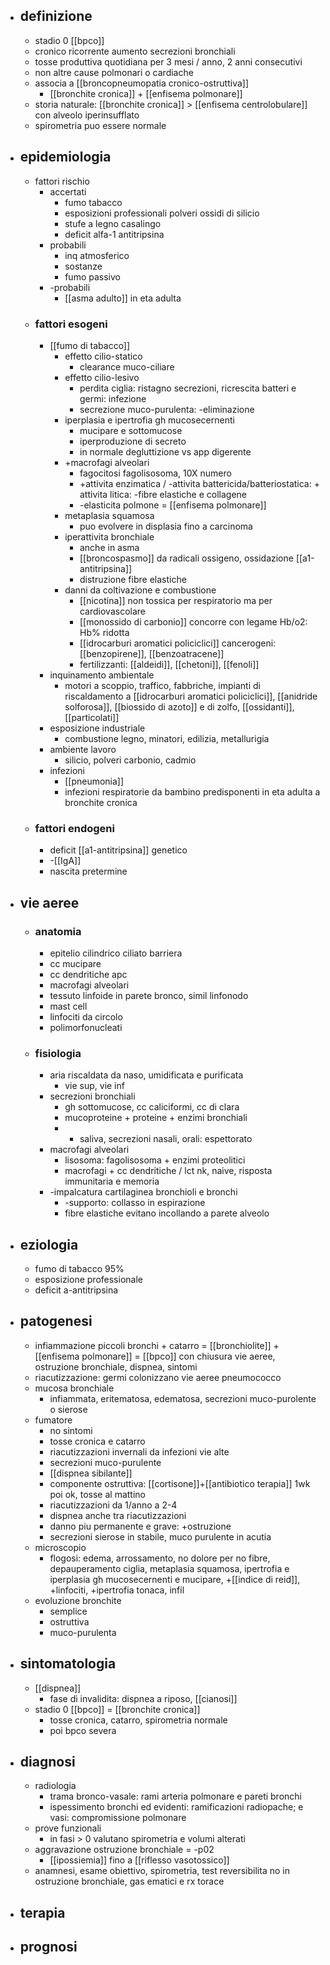 - ## definizione
	- stadio 0 [[bpco]]
	- cronico ricorrente aumento secrezioni bronchiali
	- tosse produttiva quotidiana per 3 mesi / anno, 2 anni consecutivi
	- non altre cause polmonari o cardiache
	- associa a [[broncopneumopatia cronico-ostruttiva]]
		- [[bronchite cronica]] + [[enfisema polmonare]]
	- storia naturale: [[bronchite cronica]] > [[enfisema centrolobulare]] con alveolo iperinsufflato
	- spirometria puo essere normale
- ## epidemiologia
	- fattori rischio
		- accertati
			- fumo tabacco
			- esposizioni professionali polveri ossidi di silicio
			- stufe a legno casalingo
			- deficit alfa-1 antitripsina
		- probabili
			- inq atmosferico
			- sostanze
			- fumo passivo
		- -probabili
			- [[asma adulto]] in eta adulta
	- ### fattori esogeni
		- [[fumo di tabacco]]
			- effetto cilio-statico
				- clearance muco-ciliare
			- effetto cilio-lesivo
				- perdita ciglia: ristagno secrezioni, ricrescita batteri e germi: infezione
				- secrezione muco-purulenta: -eliminazione
			- iperplasia e ipertrofia gh mucosecernenti
				- mucipare e sottomucose
				- iperproduzione di secreto
				- in normale degluttizione vs app digerente
			- +macrofagi alveolari
				- fagocitosi fagolisosoma, 10X numero
				- +attivita enzimatica / -attivita battericida/batteriostatica: + attivita litica: -fibre elastiche e collagene
				- -elasticita polmone = [[enfisema polmonare]]
			- metaplasia squamosa
				- puo evolvere in displasia fino a carcinoma
			- iperattivita bronchiale
				- anche in asma
				- [[broncospasmo]] da radicali ossigeno, ossidazione [[a1-antitripsina]]
				- distruzione fibre elastiche
			- danni da coltivazione e combustione
				- [[nicotina]] non tossica per respiratorio ma per cardiovascolare
				- [[monossido di carbonio]] concorre con legame Hb/o2: Hb% ridotta
				- [[idrocarburi aromatici policiclici]] cancerogeni: [[benzopirene]], [[benzoatracene]]
				- fertilizzanti: [[aldeidi]], [[chetoni]], [[fenoli]]
		- inquinamento ambientale
			- motori a scoppio, traffico, fabbriche, impianti di riscaldamento a [[idrocarburi aromatici policiclici]], [[anidride solforosa]], [[biossido di azoto]] e di zolfo, [[ossidanti]], [[particolati]]
		- esposizione industriale
			- combustione legno, minatori, edilizia, metallurigia
		- ambiente lavoro
			- silicio, polveri carbonio, cadmio
		- infezioni
			- [[pneumonia]]
			- infezioni respiratorie da bambino predisponenti in eta adulta a bronchite cronica
	- ### fattori endogeni
		- deficit [[a1-antitripsina]] genetico
		- -[[IgA]]
		- nascita pretermine
- ## vie aeree
	- ### anatomia
		- epitelio cilindrico ciliato barriera
		- cc mucipare
		- cc dendritiche apc
		- macrofagi alveolari
		- tessuto linfoide in parete bronco, simil linfonodo
		- mast cell
		- linfociti da circolo
		- polimorfonucleati
	- ### fisiologia
		- aria riscaldata da naso, umidificata e purificata
			- vie sup, vie inf
		- secrezioni bronchiali
			- gh sottomucose, cc caliciformi, cc di clara
			- mucoproteine + proteine + enzimi bronchiali
			- + saliva, secrezioni nasali, orali: espettorato
		- macrofagi alveolari
			- lisosoma: fagolisosoma + enzimi proteolitici
			- macrofagi + cc dendritiche / lct nk, naive, risposta immunitaria e memoria
		- -impalcatura cartilaginea bronchioli e bronchi
			- -supporto: collasso in espirazione
			- fibre elastiche evitano incollando a parete alveolo
- ## eziologia
	- fumo di tabacco 95%
	- esposizione professionale
	- deficit a-antitripsina
- ## patogenesi
	- infiammazione piccoli bronchi + catarro = [[bronchiolite]] +  [[enfisema polmonare]] = [[bpco]] con chiusura vie aeree, ostruzione bronchiale, dispnea, sintomi
	- riacutizzazione: germi colonizzano vie aeree pneumococco
	- mucosa bronchiale
		- infiammata, eritematosa, edematosa, secrezioni muco-purolente o sierose
	- fumatore
		- no sintomi
		- tosse cronica e catarro
		- riacutizzazioni invernali da infezioni vie alte
		- secrezioni muco-purulente
		- [[dispnea sibilante]]
		- componente ostruttiva: [[cortisone]]+[[antibiotico terapia]] 1wk poi ok, tosse al mattino
		- riacutizzazioni da 1/anno a 2-4
		- dispnea anche tra riacutizzazioni
		- danno piu permanente e grave: +ostruzione
		- secrezioni sierose in stabile, muco purulente in acutia
	- microscopio
		- flogosi: edema, arrossamento, no dolore per no fibre, depauperamento ciglia, metaplasia squamosa, ipertrofia e iperplasia gh mucosecernenti e mucipare, +[[indice di reid]], +linfociti, +ipertrofia tonaca, infil
	- evoluzione bronchite
		- semplice
		- ostruttiva
		- muco-purulenta
- ## sintomatologia
	- [[dispnea]]
		- fase di invalidita: dispnea a riposo, [[cianosi]]
	- stadio 0 [[bpco]] = [[bronchite cronica]]
		- tosse cronica, catarro, spirometria normale
		- poi bpco severa
- ## diagnosi
	- radiologia
		- trama bronco-vasale: rami arteria polmonare e pareti bronchi
		- ispessimento bronchi ed evidenti: ramificazioni radiopache; e vasi: compromissione polmonare
	- prove funzionali
		- in fasi > 0 valutano spirometria e volumi alterati
	- aggravazione ostruzione bronchiale = -p02
		- [[ipossiemia]] fino a [[riflesso vasotossico]]
	- anamnesi, esame obiettivo, spirometria, test reversibilita no in ostruzione bronchiale, gas ematici e rx torace
- ## terapia
- ## prognosi